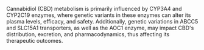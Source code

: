 Cannabidiol (CBD) metabolism is primarily influenced by CYP3A4 and CYP2C19 enzymes, where genetic variants in these enzymes can alter its plasma levels, efficacy, and safety. Additionally, genetic variations in ABCC5 and SLC15A1 transporters, as well as the AOC1 enzyme, may impact CBD's distribution, excretion, and pharmacodynamics, thus affecting its therapeutic outcomes.
